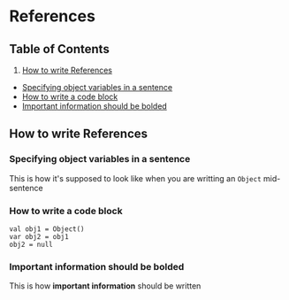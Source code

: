 # References

## Table of Contents
1. [How to write References](#htwr)
  * [Specifying object variables in a sentence](#sovms)
  * [How to write a code block](#htwacb)
  * [Important information should be bolded](#iisbb)

<a name="htwr"></a>
## How to write References

<a name="sovms"></a>
### Specifying object variables in a sentence
This is how it's supposed to look like when you are writting an `Object` mid-sentence

<a name="htwacb"></a>
### How to write a code block
```
val obj1 = Object()
var obj2 = obj1
obj2 = null
```

<a name="iisbb"></a>
### Important information should be bolded
This is how **important information** should be written
